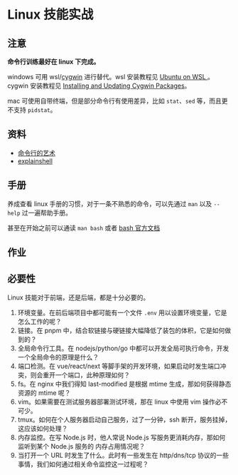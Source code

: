 # Linux 技能实战

## 注意

**命令行训练最好在 linux 下完成。**

windows 可用 wsl/[cygwin](http://www.cygwin.com/install.html) 进行替代。wsl 安装教程见 [Ubuntu on WSL
](https://ubuntu.com/wsl)。cygwin 安装教程见 [Installing and Updating Cygwin Packages](http://www.cygwin.com/install.html)。

mac 可使用自带终端，但是部分命令行有使用差异，比如 `stat`、`sed` 等，而且更不支持 `pidstat`。

## 资料

+ [命令行的艺术](https://github.com/jlevy/the-art-of-command-line/blob/master/README-zh.md)
+ [explainshell](http://explainshell.com/)

## 手册

养成查看 linux 手册的习惯，对于一条不熟悉的命令，可以先通过 `man` 以及 `--help` 过一遍帮助手册。

甚至在开始之前可以通读 `man bash` 或者 [bash 官方文档](https://www.gnu.org/software/bash/manual/bash.html)

## 作业


## 必要性

Linux 技能对于前端，还是后端，都是十分必要的。

1. 环境变量。在前后端项目中都可能有一个文件 `.env` 用以设置环境变量，它是怎么工作的呢？
1. 链接。在 pnpm 中，结合软链接与硬链接大幅降低了装包的体积，它是如何做到的？
1. 全局命令行工具。在 nodejs/python/go 中都可以开发全局可执行命令，开发一个全局命令的原理是什么？
1. 端口检测。在 vue/react/next 等脚手架的开发环境，如果启动时发生端口冲突，则会重开一个端口，此种原理如何？
1. fs。在 nginx 中我们得知 last-modified 是根据 mtime 生成，那如何获得静态资源的 mtime 呢？
1. vim。如果需要在测试服务器部署测试环境，那在 linux 中使用 vim 操作必不可少。
1. tmux。如何在个人服务器启动自己服务，过了一分钟，ssh 断开，服务挂掉，这应该如何处理？
1. 内存监控。在写 Node.js 时，他人常说 Node.js 写服务更消耗内存，那如何监听到某个 Node.js 服务的 内存占用情况呢？
1. 当打开一个 URL 时发生了什么。此时有一些发生在 http/dns/tcp 协议的一些事情，我们如何通过相关命令监控这一过程呢？


